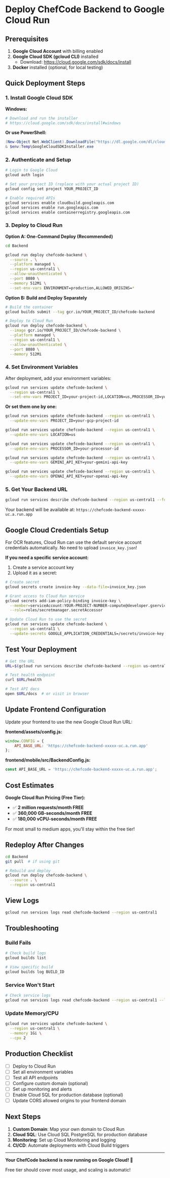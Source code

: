 # Deploy ChefCode Backend to Google Cloud Run

## Prerequisites

1. **Google Cloud Account** with billing enabled
2. **Google Cloud SDK (gcloud CLI)** installed
   - Download: https://cloud.google.com/sdk/docs/install
3. **Docker** installed (optional, for local testing)

## Quick Deployment Steps

### 1. Install Google Cloud SDK

**Windows:**
```powershell
# Download and run the installer
# https://cloud.google.com/sdk/docs/install#windows
```

**Or use PowerShell:**
```powershell
(New-Object Net.WebClient).DownloadFile("https://dl.google.com/dl/cloudsdk/channels/rapid/GoogleCloudSDKInstaller.exe", "$env:Temp\GoogleCloudSDKInstaller.exe")
& $env:Temp\GoogleCloudSDKInstaller.exe
```

### 2. Authenticate and Setup

```bash
# Login to Google Cloud
gcloud auth login

# Set your project ID (replace with your actual project ID)
gcloud config set project YOUR_PROJECT_ID

# Enable required APIs
gcloud services enable cloudbuild.googleapis.com
gcloud services enable run.googleapis.com
gcloud services enable containerregistry.googleapis.com
```

### 3. Deploy to Cloud Run

**Option A: One-Command Deploy (Recommended)**

```bash
cd Backend

gcloud run deploy chefcode-backend \
  --source . \
  --platform managed \
  --region us-central1 \
  --allow-unauthenticated \
  --port 8080 \
  --memory 512Mi \
  --set-env-vars ENVIRONMENT=production,ALLOWED_ORIGINS=*
```

**Option B: Build and Deploy Separately**

```bash
# Build the container
gcloud builds submit --tag gcr.io/YOUR_PROJECT_ID/chefcode-backend

# Deploy to Cloud Run
gcloud run deploy chefcode-backend \
  --image gcr.io/YOUR_PROJECT_ID/chefcode-backend \
  --platform managed \
  --region us-central1 \
  --allow-unauthenticated \
  --port 8080 \
  --memory 512Mi
```

### 4. Set Environment Variables

After deployment, add your environment variables:

```bash
gcloud run services update chefcode-backend \
  --region us-central1 \
  --set-env-vars PROJECT_ID=your-project-id,LOCATION=us,PROCESSOR_ID=your-processor-id,GEMINI_API_KEY=your-gemini-key,OPENAI_API_KEY=your-openai-key,ALLOWED_ORIGINS=*
```

**Or set them one by one:**

```bash
gcloud run services update chefcode-backend --region us-central1 \
  --update-env-vars PROJECT_ID=your-gcp-project-id

gcloud run services update chefcode-backend --region us-central1 \
  --update-env-vars LOCATION=us

gcloud run services update chefcode-backend --region us-central1 \
  --update-env-vars PROCESSOR_ID=your-processor-id

gcloud run services update chefcode-backend --region us-central1 \
  --update-env-vars GEMINI_API_KEY=your-gemini-api-key

gcloud run services update chefcode-backend --region us-central1 \
  --update-env-vars OPENAI_API_KEY=your-openai-api-key
```

### 5. Get Your Backend URL

```bash
gcloud run services describe chefcode-backend --region us-central1 --format 'value(status.url)'
```

Your backend will be available at: `https://chefcode-backend-xxxxx-uc.a.run.app`

## Google Cloud Credentials Setup

For OCR features, Cloud Run can use the default service account credentials automatically. No need to upload `invoice_key.json`!

**If you need a specific service account:**

1. Create a service account key
2. Upload it as a secret:

```bash
# Create secret
gcloud secrets create invoice-key --data-file=invoice_key.json

# Grant access to Cloud Run service
gcloud secrets add-iam-policy-binding invoice-key \
  --member=serviceAccount:YOUR-PROJECT-NUMBER-compute@developer.gserviceaccount.com \
  --role=roles/secretmanager.secretAccessor

# Update Cloud Run to use the secret
gcloud run services update chefcode-backend \
  --region us-central1 \
  --update-secrets GOOGLE_APPLICATION_CREDENTIALS=/secrets/invoice-key:latest
```

## Test Your Deployment

```bash
# Get the URL
URL=$(gcloud run services describe chefcode-backend --region us-central1 --format 'value(status.url)')

# Test health endpoint
curl $URL/health

# Test API docs
open $URL/docs  # or visit in browser
```

## Update Frontend Configuration

Update your frontend to use the new Google Cloud Run URL:

**frontend/assets/config.js:**
```javascript
window.CONFIG = {
    API_BASE_URL: 'https://chefcode-backend-xxxxx-uc.a.run.app'
};
```

**frontend/mobile/src/BackendConfig.js:**
```javascript
const API_BASE_URL = 'https://chefcode-backend-xxxxx-uc.a.run.app';
```

## Cost Estimates

**Google Cloud Run Pricing (Free Tier):**
- ✅ **2 million requests/month FREE**
- ✅ **360,000 GB-seconds/month FREE**
- ✅ **180,000 vCPU-seconds/month FREE**

For most small to medium apps, you'll stay within the free tier!

## Redeploy After Changes

```bash
cd Backend
git pull  # if using git

# Rebuild and deploy
gcloud run deploy chefcode-backend \
  --source . \
  --region us-central1
```

## View Logs

```bash
gcloud run services logs read chefcode-backend --region us-central1
```

## Troubleshooting

### Build Fails
```bash
# Check build logs
gcloud builds list

# View specific build
gcloud builds log BUILD_ID
```

### Service Won't Start
```bash
# Check service logs
gcloud run services logs read chefcode-backend --region us-central1 --limit 100
```

### Update Memory/CPU
```bash
gcloud run services update chefcode-backend \
  --region us-central1 \
  --memory 1Gi \
  --cpu 2
```

## Production Checklist

- [ ] Deploy to Cloud Run
- [ ] Set all environment variables
- [ ] Test all API endpoints
- [ ] Configure custom domain (optional)
- [ ] Set up monitoring and alerts
- [ ] Enable Cloud SQL for production database (optional)
- [ ] Update CORS allowed origins to your frontend domain

## Next Steps

1. **Custom Domain**: Map your own domain to Cloud Run
2. **Cloud SQL**: Use Cloud SQL PostgreSQL for production database
3. **Monitoring**: Set up Cloud Monitoring and logging
4. **CI/CD**: Automate deployments with Cloud Build triggers

---

**Your ChefCode backend is now running on Google Cloud! 🚀**

Free tier should cover most usage, and scaling is automatic!
